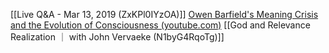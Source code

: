 [[Live Q&A - Mar 13, 2019 (ZxKPl0IYzOA)]]
[Owen Barfield's Meaning Crisis and the Evolution of Consciousness (youtube.com)](https://www.youtube.com/watch?v=MhkCYrhzPQk)
[[God and Relevance Realization ｜ with John Vervaeke (N1byG4RqoTg)]]